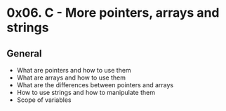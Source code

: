 # 0x06. C - More pointers, arrays and strings

## General
 * What are pointers and how to use them
 * What are arrays and how to use them
 * What are the differences between pointers and arrays
 * How to use strings and how to manipulate them
 * Scope of variables

